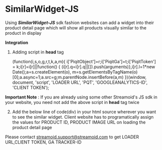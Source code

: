 **SimilarWidget-JS**
===============

Using ***SimilarWidget-JS*** sdk fashion websites can add a widget into their product detail page which will show all products visually similar to the product in display
 
  **Integration**
  
 1) Adding script in **head** tag


    (function(i,s,o,g,r,t,k,a,m){
     i['PiqitObject']=r;i['PiqitGa']=t;i['PiqitToken'] = k;i[r]=i[r]||function() {
     (i[r].q=i[r].q||[]).push(arguments)},i[r].l=1*new Date();a=s.createElement(o),
     m=s.getElementsByTagName(o)[0];a.async=1;a.src=g;m.parentNode.insertBefore(a,m)
     })(window, document, 'script', 'LOADER URL', 'PQT', 'GOOGLEANALYTICS-ID', 'CLIENT TOKEN');

  **Important Note** : If you are already using some other Streamoid's JS sdk in your website, you need not add the above script in **head** tag twice

 2) Add the below line of code(div) in your html source wherever you want to see the similar widget. Client website has to  programatically assign the values for PRODUCT ID, PRODUCT IMAGE URL on loading the product detail page

    <div class="streamoid_sdk" data-service="outfit" data-token="CLIENT TOKEN" data-function="initialize" data-product="PRODUCT ID" data-fallback="PRODUCT IMAGE URL"></div>

    
Please contact streamoid.support@streamoid.com to get LOADER URL,CLIENT TOKEN, GA TRACKER-ID
